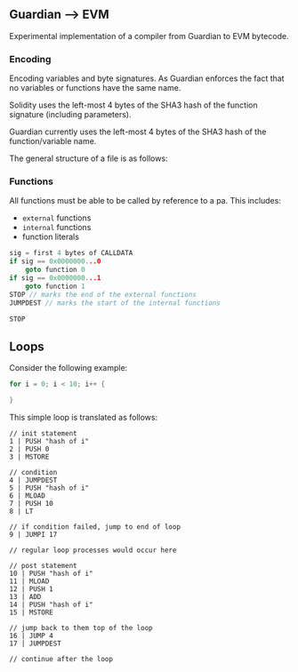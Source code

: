 
## Guardian --> EVM

Experimental implementation of a compiler from Guardian to EVM bytecode.

### Encoding

Encoding variables and byte signatures. As Guardian enforces the fact that no variables or functions have the same name.

Solidity uses the left-most 4 bytes of the SHA3 hash of the function signature (including parameters).

Guardian currently uses the left-most 4 bytes of the SHA3 hash of the function/variable name. 

The general structure of a file is as follows:

### Functions

All functions must be able to be called by reference to a pa. This includes:

- ```external``` functions
- ```internal``` functions
- function literals

```go
sig = first 4 bytes of CALLDATA
if sig == 0x0000000...0
    goto function 0
if sig == 0x0000000...1
    goto function 1
STOP // marks the end of the external functions
JUMPDEST // marks the start of the internal functions

STOP

```

## Loops

Consider the following example:

```go
for i = 0; i < 10; i++ {

}
```

This simple loop is translated as follows:

```
// init statement
1 | PUSH "hash of i"
2 | PUSH 0
3 | MSTORE

// condition
4 | JUMPDEST
5 | PUSH "hash of i"
6 | MLOAD
7 | PUSH 10
8 | LT

// if condition failed, jump to end of loop
9 | JUMPI 17

// regular loop processes would occur here

// post statement
10 | PUSH "hash of i"
11 | MLOAD
12 | PUSH 1
13 | ADD
14 | PUSH "hash of i"
15 | MSTORE

// jump back to them top of the loop
16 | JUMP 4
17 | JUMPDEST

// continue after the loop

```
